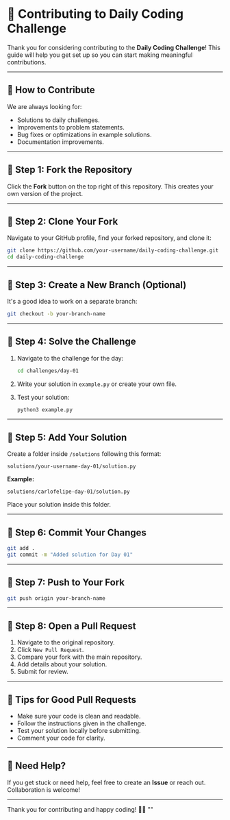 # 🤝 Contributing to Daily Coding Challenge

Thank you for considering contributing to the **Daily Coding Challenge**! This guide will help you get set up so you can start making meaningful contributions.

---

## 🚀 How to Contribute

We are always looking for:

- Solutions to daily challenges.
- Improvements to problem statements.
- Bug fixes or optimizations in example solutions.
- Documentation improvements.

---

## 📌 Step 1: Fork the Repository

Click the **Fork** button on the top right of this repository. This creates your own version of the project.

---

## 📌 Step 2: Clone Your Fork

Navigate to your GitHub profile, find your forked repository, and clone it:

```bash
git clone https://github.com/your-username/daily-coding-challenge.git
cd daily-coding-challenge
```

---

## 📌 Step 3: Create a New Branch (Optional)

It's a good idea to work on a separate branch:

```bash
git checkout -b your-branch-name
```

---

## 📌 Step 4: Solve the Challenge

1. Navigate to the challenge for the day:

   ```bash
   cd challenges/day-01
   ```

2. Write your solution in `example.py` or create your own file.

3. Test your solution:
   ```bash
   python3 example.py
   ```

---

## 📌 Step 5: Add Your Solution

Create a folder inside `/solutions` following this format:

```
solutions/your-username-day-01/solution.py
```

**Example:**

```
solutions/carlofelipe-day-01/solution.py
```

Place your solution inside this folder.

---

## 📌 Step 6: Commit Your Changes

```bash
git add .
git commit -m "Added solution for Day 01"
```

---

## 📌 Step 7: Push to Your Fork

```bash
git push origin your-branch-name
```

---

## 📌 Step 8: Open a Pull Request

1. Navigate to the original repository.
2. Click `New Pull Request`.
3. Compare your fork with the main repository.
4. Add details about your solution.
5. Submit for review.

---

## 🚀 Tips for Good Pull Requests

- Make sure your code is clean and readable.
- Follow the instructions given in the challenge.
- Test your solution locally before submitting.
- Comment your code for clarity.

---

## 📘 Need Help?

If you get stuck or need help, feel free to create an **Issue** or reach out. Collaboration is welcome!

---

Thank you for contributing and happy coding! 🚀🔥
""
